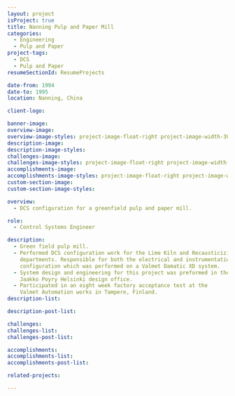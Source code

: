 ```yaml
---
layout: project
isProject: true
title: Nanning Pulp and Paper Mill
categories:
  - Engineering
  - Pulp and Paper
project-tags:
  - DCS
  - Pulp and Paper
resumeSectionId: ResumeProjects

date-from: 1994
date-to: 1995
location: Nanning, China

client-logo:

banner-image:
overview-image:
overview-image-styles: project-image-float-right project-image-width-30
description-image:
description-image-styles:
challenges-image:
challenges-image-styles: project-image-float-right project-image-width-40
accomplishments-image:
accomplishments-image-styles: project-image-float-right project-image-width-40
custom-section-image:
custom-section-image-styles:

overview:
  - DCS configuration for a greenfield pulp and paper mill.

role:
  - Control Systems Engineer

description:
  - Green field pulp mill.
  - Performed DCS configuration work for the Lime Kiln and Recausticizing
    departments. Responsible for both the electrical and instrumentation
    configuration which was performed on a Valmet Damatic XD system.
  - System design and engineering for this project was preformed in the
    Jaakko Poyry Helsinki design office.
  - Participated in an eight week factory acceptance test at the
    Valmet Automation works in Tampere, Finland.
description-list:

description-post-list:

challenges:
challenges-list:    
challenges-post-list:    

accomplishments:
accomplishments-list:    
accomplishments-post-list:    

related-projects:

---
```

